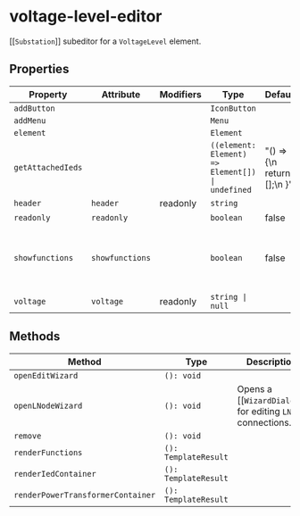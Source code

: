 # voltage-level-editor

[[`Substation`]] subeditor for a `VoltageLevel` element.

## Properties

| Property          | Attribute       | Modifiers | Type                                             | Default                        | Description                                      |
|-------------------|-----------------|-----------|--------------------------------------------------|--------------------------------|--------------------------------------------------|
| `addButton`       |                 |           | `IconButton`                                     |                                |                                                  |
| `addMenu`         |                 |           | `Menu`                                           |                                |                                                  |
| `element`         |                 |           | `Element`                                        |                                |                                                  |
| `getAttachedIeds` |                 |           | `((element: Element) => Element[]) \| undefined` | "() => {\n    return [];\n  }" |                                                  |
| `header`          | `header`        | readonly  | `string`                                         |                                |                                                  |
| `readonly`        | `readonly`      |           | `boolean`                                        | false                          |                                                  |
| `showfunctions`   | `showfunctions` |           | `boolean`                                        | false                          | Wheter `Function` and `SubFunction` are rendered |
| `voltage`         | `voltage`       | readonly  | `string \| null`                                 |                                |                                                  |

## Methods

| Method                            | Type                 | Description                                      |
|-----------------------------------|----------------------|--------------------------------------------------|
| `openEditWizard`                  | `(): void`           |                                                  |
| `openLNodeWizard`                 | `(): void`           | Opens a [[`WizardDialog`]] for editing `LNode` connections. |
| `remove`                          | `(): void`           |                                                  |
| `renderFunctions`                 | `(): TemplateResult` |                                                  |
| `renderIedContainer`              | `(): TemplateResult` |                                                  |
| `renderPowerTransformerContainer` | `(): TemplateResult` |                                                  |
